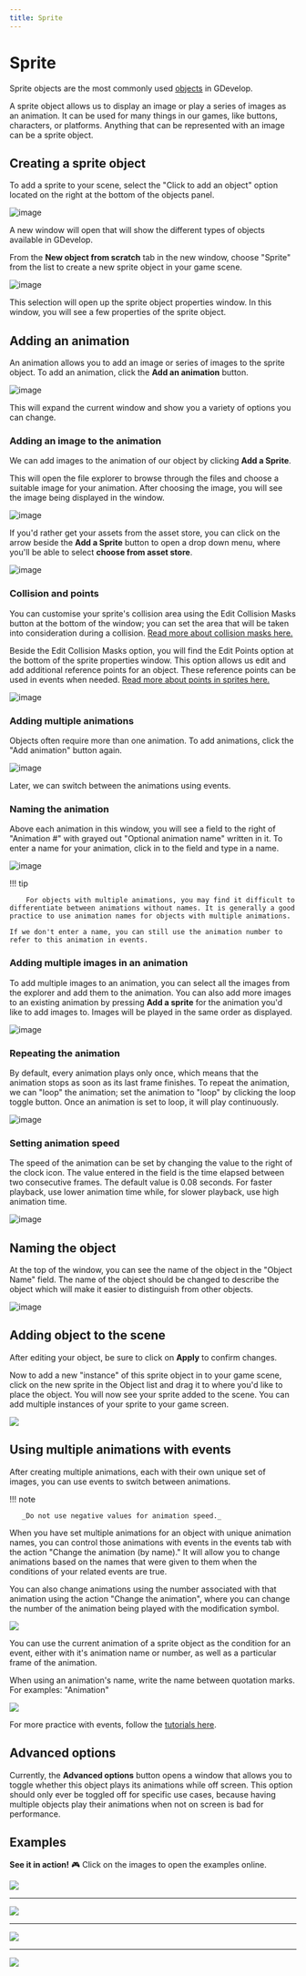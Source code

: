 ```yaml
---
title: Sprite
---
```

# Sprite

Sprite objects are the most commonly used [objects](/gdevelop5/objects) in GDevelop.

A sprite object allows us to display an image or play a series of images as an animation. It can be used for many things in our games, like buttons, characters, or platforms. Anything that can be represented with an image can be a sprite object.

## Creating a sprite object

To add a sprite to your scene, select the "Click to add an object" option located on the right at the bottom of the objects panel.

![image](https://user-images.githubusercontent.com/72082749/227315641-074d6246-a81d-40d2-a5ee-799c00a5e022.png)

A new window will open that will show the different types of objects available in GDevelop.

From the **New object from scratch** tab in the new window, choose "Sprite" from the list to create a new sprite object in your game scene.

![image](https://user-images.githubusercontent.com/72082749/227316008-d2110702-b414-4bb1-bce3-3d8fce1a9f73.png)

This selection will open up the sprite object properties window. In this window, you will see a few properties of the sprite object.

## Adding an animation

An animation allows you to add an image or series of images to the sprite object. To add an animation, click the **Add an animation** button.

![image](https://user-images.githubusercontent.com/72082749/227316848-db5b472b-31b4-49b0-bb05-ccb40420415e.png)

This will expand the current window and show you a variety of options you can change.

### Adding an image to the animation

We can add images to the animation of our object by clicking **Add a Sprite**.

This will open the file explorer to browse through the files and choose a suitable image for your animation. After choosing the image, you will see the image being displayed in the window.

![image](https://user-images.githubusercontent.com/72082749/227318796-b25751d1-f385-4131-9b8b-f24642104f62.png)

If you'd rather get your assets from the asset store, you can click on the arrow beside the **Add a Sprite** button to open a drop down menu, where you'll be able to select **choose from asset store**.

![image](https://user-images.githubusercontent.com/72082749/227319134-43f728a7-ca61-4c59-a000-55d30dd37af6.png)

### Collision and points

You can customise your sprite's collision area using the Edit Collision Masks button at the bottom of the window; you can set the area that will be taken into consideration during a collision. [Read more about collision masks here.](/gdevelop5/objects/sprite/collision-mask)

Beside the Edit Collision Masks option, you will find the Edit Points option at the bottom of the sprite properties window. This option allows us edit and add additional reference points for an object. These reference points can be used in events when needed. [Read more about points in sprites here.](/gdevelop5/objects/sprite/edit-points)

![image](https://user-images.githubusercontent.com/72082749/227319557-e29f2070-7269-40ad-879e-9af89ed181e3.png)

### Adding multiple animations

Objects often require more than one animation. To add animations, click the "Add animation" button again.

![image](https://user-images.githubusercontent.com/72082749/227319745-1070e853-9ff7-49d3-9f96-465cd2e7e948.png)

Later, we can switch between the animations using events.

### Naming the animation

Above each animation in this window, you will see a field to the right of "Animation #" with grayed out "Optional animation name" written in it. To enter a name for your animation, click in to the field and type in a name.

![image](https://user-images.githubusercontent.com/72082749/227321449-a56a1156-1784-44bd-ba35-2d88037c189d.png)

!!! tip

        For objects with multiple animations, you may find it difficult to differentiate between animations without names. It is generally a good practice to use animation names for objects with multiple animations.

    If we don't enter a name, you can still use the animation number to refer to this animation in events.

### Adding multiple images in an animation

To add multiple images to an animation, you can select all the images from the explorer and add them to the animation. You can also add more images to an existing animation by pressing **Add a sprite** for the animation you'd like to add images to. Images will be played in the same order as displayed.

![image](https://user-images.githubusercontent.com/72082749/227321967-435d1f37-f3fa-4e8f-b4e6-2c1071d16a43.png)

### Repeating the animation

By default, every animation plays only once, which means that the animation stops as soon as its last frame finishes. To repeat the animation, we can "loop" the animation; set the animation to "loop" by clicking the loop toggle button. Once an animation is set to loop, it will play continuously.

![image](https://user-images.githubusercontent.com/72082749/227322388-0801e573-0796-47bb-bc8c-7f0a986ff171.png)

### Setting animation speed

The speed of the animation can be set by changing the value to the right of the clock icon. The value entered in the field is the time elapsed between two consecutive frames. The default value is 0.08 seconds. For faster playback, use lower animation time while, for slower playback, use high animation time.

![image](https://user-images.githubusercontent.com/72082749/227322499-767868ba-a4e8-4ce0-81af-c4615b252df0.png)

## Naming the object

At the top of the window, you can see the name of the object in the "Object Name" field. The name of the object should be changed to describe the object which will make it easier to distinguish from other objects.

![image](https://user-images.githubusercontent.com/72082749/227322591-14501d74-8db9-49aa-bc4b-310112011449.png)

## Adding object to the scene

After editing your object, be sure to click on **Apply** to confirm changes.

Now to add a new "instance" of this sprite object in to your game scene, click on the new sprite in the Object list and drag it to where you'd like to place the object. You will now see your sprite added to the scene. You can add multiple instances of your sprite to your game screen.

![](/gdevelop5/objects/addspritetoscene.gif)

## Using multiple animations with events

After creating multiple animations, each with their own unique set of images, you can use events to switch between animations.

!!! note

       _Do not use negative values for animation speed._

When you have set multiple animations for an object with unique animation names, you can control those animations with events in the events tab with the action "Change the animation (by name)." It will allow you to change animations based on the names that were given to them when the conditions of your related events are true.

You can also change animations using the number associated with that animation using the action "Change the animation", where you can change the number of the animation being played with the modification symbol.

![](/gdevelop5/objects/eventanimationexample.png)

You can use the current animation of a sprite object as the condition for an event, either with it's animation name or number, as well as a particular frame of the animation.

When using an animation's name, write the name between quotation marks. For examples: "Animation"

![](/gdevelop5/objects/eventanimnameexample.png)

For more practice with events, follow the [tutorials here](http://wiki.compilgames.net/doku.php/gdevelop5/tutorials).

## Advanced options

Currently, the **Advanced options** button opens a window that allows you to toggle whether this object plays its animations while off screen. This option should only ever be toggled off for specific use cases, because having multiple objects play their animations when not on screen is bad for performance.

## Examples

**See it in action!** 🎮
Click on the images to open the examples online.

[![](/gdevelop5/objects/createaspritenew.png)](https://editor.gdevelop.io/?project=example://change-scale-of-sprites)

----

[![](/gdevelop5/objects/changespriteanimationexamplenew.png)](https://editor.gdevelop.io/?project=example://change-sprite-animation)

----

[![](/gdevelop5/objects/changespritecolorexamplenew.png)](https://editor.gdevelop.io/?project=example://change-sprite-color)

----

[![](/gdevelop5/objects/changespriteanimationexample2new.png)](https://editor.gdevelop.io/?project=example://play-stop-sprite-animation)
